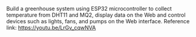 Build a greenhouse system using ESP32 microcontroller to collect temperature from DHT11 and MQ2, display data on the Web and control devices such as lights, fans, and pumps on the Web interface.
Reference link: https://youtu.be/LrGv_cqwNVA
